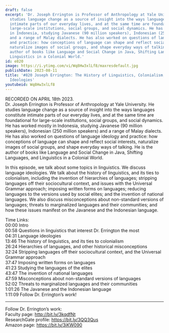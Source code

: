 ```yaml
---
draft: false
excerpt: 'Dr. Joseph Errington is Professor of Anthropology at Yale University. He
  studies language change as a source of insight into the ways languages constitute
  intimate parts of our everyday lives, and at the same time are foundational for
  large-scale institutions, social groups, and social dynamics. He has worked mostly
  in Indonesia, studying Javanese (90 million speakers), Indonesian (250 million speakers)
  and a range of Malay dialects. He has also worked on questions of language ideology
  and practice: how conceptions of language can shape and reflect social interests,
  naturalize images of social groups, and shape everyday ways of talking. He is the
  author of books like Language and Social Change in Java, Shifting Languages, and
  Linguistics in a Colonial World.'
id: e820
image: https://i.ytimg.com/vi/Wq8Hw3xlLf8/maxresdefault.jpg
publishDate: 2023-08-11
title: '#820 Joseph Errington: The History of Linguistics, Colonialism, and Language
  Ideologies'
youtubeid: Wq8Hw3xlLf8
---
```

RECORDED ON APRIL 18th 2023.  
Dr. Joseph Errington is Professor of Anthropology at Yale University. He studies language change as a source of insight into the ways languages constitute intimate parts of our everyday lives, and at the same time are foundational for large-scale institutions, social groups, and social dynamics. He has worked mostly in Indonesia, studying Javanese (90 million speakers), Indonesian (250 million speakers) and a range of Malay dialects. He has also worked on questions of language ideology and practice: how conceptions of language can shape and reflect social interests, naturalize images of social groups, and shape everyday ways of talking. He is the author of books like Language and Social Change in Java, Shifting Languages, and Linguistics in a Colonial World.

In this episode, we talk about some topics in linguistics. We discuss language ideologies. We talk about the history of linguistics, and its ties to colonialism, including the invention of hierarchies of languages; stripping languages off their sociocultural context, and issues with the Universal Grammar approach; imposing written forms on languages; reducing languages to the versions used by social elites; and the invention of national languages. We also discuss misconceptions about non-standard versions of languages; threats to marginalized languages and their communities; and how these issues manifest on the Javanese and the Indonesian language.

Time Links:  
00:00 Intro  
00:58  Questions in linguistics that interest Dr. Errington the most  
04:31  Language ideologies  
13:46  The history of linguistics, and its ties to colonialism  
26:24  Hierarchies of languages, and other historical misconceptions  
32:24  Stripping languages off their sociocultural context, and the Universal Grammar approach  
37:47  Imposing written forms on languages  
41:23  Studying the languages of the elites  
43:47  The invention of national languages  
47:59  Misconceptions about non-standard versions of languages  
52:02  Threats to marginalized languages and their communities  
1:01:26  The Javanese and the Indonesian language  
1:11:09  Follow Dr. Errington’s work!

---

Follow Dr. Errington’s work:  
Faculty page: http://bit.ly/3kqdfNt  
ResearchGate profile: https://bit.ly/3QQ3Qus  
Amazon page: https://bit.ly/3iKW090
